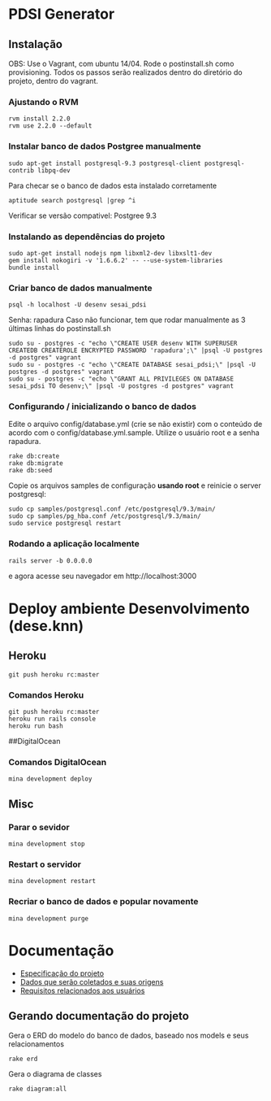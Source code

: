 # PDSI Generator

## Instalação

OBS: Use o Vagrant, com ubuntu 14/04. Rode o postinstall.sh como provisioning.
Todos os passos serão realizados dentro do diretório do projeto, dentro do vagrant.

### Ajustando o RVM
```
rvm install 2.2.0
rvm use 2.2.0 --default
```
### Instalar banco de dados Postgree manualmente
```
sudo apt-get install postgresql-9.3 postgresql-client postgresql-contrib libpq-dev
```
Para checar se o banco de dados esta instalado corretamente
```
aptitude search postgresql |grep ^i
```
Verificar se versão compativel: Postgree 9.3

### Instalando as dependências do projeto
```
sudo apt-get install nodejs npm libxml2-dev libxslt1-dev
gem install nokogiri -v '1.6.6.2' -- --use-system-libraries
bundle install
```

### Criar banco de dados manualmente
```
psql -h localhost -U desenv sesai_pdsi
```
Senha: rapadura
Caso não funcionar, tem que rodar manualmente as 3 últimas linhas do postinstall.sh

```
sudo su - postgres -c "echo \"CREATE USER desenv WITH SUPERUSER CREATEDB CREATEROLE ENCRYPTED PASSWORD 'rapadura';\" |psql -U postgres -d postgres" vagrant
sudo su - postgres -c "echo \"CREATE DATABASE sesai_pdsi;\" |psql -U postgres -d postgres" vagrant
sudo su - postgres -c "echo \"GRANT ALL PRIVILEGES ON DATABASE sesai_pdsi TO desenv;\" |psql -U postgres -d postgres" vagrant
```

### Configurando / inicializando o banco de dados

Edite o arquivo config/database.yml (crie se não existir) com o conteúdo de acordo
com o config/database.yml.sample. Utilize o usuário root e a senha rapadura.

```
rake db:create
rake db:migrate
rake db:seed
```

Copie os arquivos samples de configuração **usando root** e reinicie o server postgresql:

```
sudo cp samples/postgresql.conf /etc/postgresql/9.3/main/
sudo cp samples/pg_hba.conf /etc/postgresql/9.3/main/
sudo service postgresql restart
```

### Rodando a aplicação localmente

```
rails server -b 0.0.0.0
```

e agora acesse seu navegador em http://localhost:3000


# Deploy ambiente Desenvolvimento (dese.knn)

## Heroku
```
git push heroku rc:master
```

### Comandos Heroku
```
git push heroku rc:master
heroku run rails console
heroku run bash
```

##DigitalOcean
### Comandos DigitalOcean
```
mina development deploy
```

## Misc
### Parar o sevidor
```
mina development stop
```

### Restart o servidor
```
mina development restart
```

### Recriar o banco de dados e popular novamente
```
mina development purge
```

# Documentação

* [Especificação do projeto](doc/README.markdown)
* [Dados que serão coletados e suas origens](doc/DadosColetados.markdown)
* [Requisitos relacionados aos usuários](doc/RequisitosDeUsuario.markdown)

## Gerando documentação do projeto

Gera o ERD do modelo do banco de dados, baseado nos models e seus relacionamentos
```
rake erd
```

Gera o diagrama de classes
```
rake diagram:all
```
